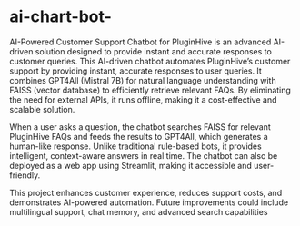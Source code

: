 # ai-chart-bot-
AI-Powered Customer Support Chatbot for PluginHive is an advanced AI-driven solution designed to provide instant and accurate responses to customer queries.
This AI-driven chatbot automates PluginHive’s customer support by providing instant, accurate responses to user queries. It combines GPT4All (Mistral 7B) for natural language understanding with FAISS (vector database) to efficiently retrieve relevant FAQs. By eliminating the need for external APIs, it runs offline, making it a cost-effective and scalable solution.

When a user asks a question, the chatbot searches FAISS for relevant PluginHive FAQs and feeds the results to GPT4All, which generates a human-like response. Unlike traditional rule-based bots, it provides intelligent, context-aware answers in real time. The chatbot can also be deployed as a web app using Streamlit, making it accessible and user-friendly.

This project enhances customer experience, reduces support costs, and demonstrates AI-powered automation. Future improvements could include multilingual support, chat memory, and advanced search capabilities
